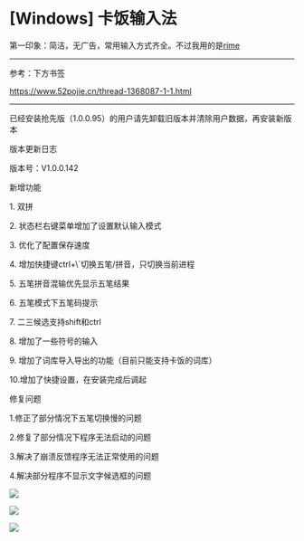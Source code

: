 # \[Windows] 卡饭输入法

第一印象：简洁，无广告，常用输入方式齐全。不过我用的是[rime](rime_g5TLTM2iMqFuYsaJNJqEFW.md "rime")

***

参考：下方书签

<https://www.52pojie.cn/thread-1368087-1-1.html>

***

已经安装抢先版（1.0.0.95）的用户请先卸载旧版本并清除用户数据，再安装新版本 &#x20;

版本更新日志 &#x20;

版本号：V1.0.0.142 &#x20;

新增功能 &#x20;

1\. 双拼 &#x20;

2\. 状态栏右键菜单增加了设置默认输入模式 &#x20;

3\. 优化了配置保存速度 &#x20;

4\. 增加快捷键ctrl+\\\`切换五笔/拼音，只切换当前进程 &#x20;

5\. 五笔拼音混输优先显示五笔结果 &#x20;

6\. 五笔模式下五笔码提示 &#x20;

7\. 二三候选支持shift和ctrl &#x20;

8\. 增加了一些符号的输入 &#x20;

9\. 增加了词库导入导出的功能（目前只能支持卡饭的词库） &#x20;

10.增加了快捷设置，在安装完成后调起 &#x20;

修复问题 &#x20;

1.修正了部分情况下五笔切换慢的问题 &#x20;

2.修复了部分情况下程序无法启动的问题 &#x20;

3.解决了崩溃反馈程序无法正常使用的问题 &#x20;

4.解决部分程序不显示文字候选框的问题 &#x20;

![](https://attach.52pojie.cn/forum/202102/08/072042fvruuoeuokzmslb3.jpg)

![](https://attach.52pojie.cn/forum/202102/08/072044vyo2cyly4y6ljooy.jpg)



![](https://attach.52pojie.cn/forum/202102/08/072046bk35ksescawn5wkx.jpg)
